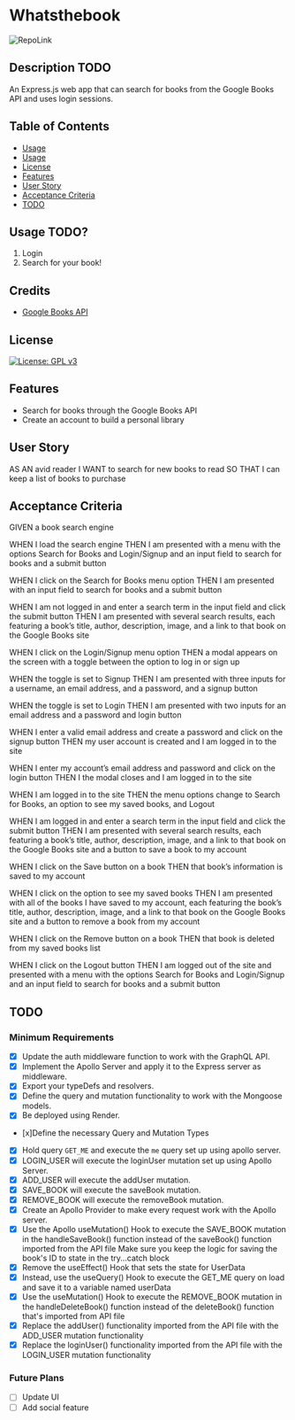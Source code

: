 # Whatsthebook

![RepoLink](https://github.com/lelisiario/Whatsthebook)


## Description TODO

An Express.js web app that can search for books from the Google Books API and uses login sessions.


## Table of Contents

- [Usage](#usage)
- [Usage](#usage)
- [License](#license)
- [Features](#features)
- [User Story](#user-story)
- [Acceptance Criteria](#acceptance-criteria)
- [TODO](#todo)

## Usage TODO?

1. Login
2. Search for your book!

## Credits

- [Google Books API](https://developers.google.com/books)

## License

[![License: GPL v3](https://img.shields.io/badge/License-GPLv3-blue.svg)](https://www.gnu.org/licenses/gpl-3.0)

## Features

- Search for books through the Google Books API
- Create an account to build a personal library

## User Story

AS AN avid reader
I WANT to search for new books to read
SO THAT I can keep a list of books to purchase

## Acceptance Criteria
GIVEN a book search engine

WHEN I load the search engine
THEN I am presented with a menu with the options Search for Books and Login/Signup and an input field to search for books and a submit button

WHEN I click on the Search for Books menu option
THEN I am presented with an input field to search for books and a submit button

WHEN I am not logged in and enter a search term in the input field and click the submit button
THEN I am presented with several search results, each featuring a book’s title, author, description, image, and a link to that book on the Google Books site

WHEN I click on the Login/Signup menu option
THEN a modal appears on the screen with a toggle between the option to log in or sign up

WHEN the toggle is set to Signup
THEN I am presented with three inputs for a username, an email address, and a password, and a signup button

WHEN the toggle is set to Login
THEN I am presented with two inputs for an email address and a password and login button

WHEN I enter a valid email address and create a password and click on the signup button
THEN my user account is created and I am logged in to the site

WHEN I enter my account’s email address and password and click on the login button
THEN I the modal closes and I am logged in to the site

WHEN I am logged in to the site
THEN the menu options change to Search for Books, an option to see my saved books, and Logout

WHEN I am logged in and enter a search term in the input field and click the submit button
THEN I am presented with several search results, each featuring a book’s title, author, description, image, and a link to that book on the Google Books site and a button to save a book to my account

WHEN I click on the Save button on a book
THEN that book’s information is saved to my account

WHEN I click on the option to see my saved books
THEN I am presented with all of the books I have saved to my account, each featuring the book’s title, author, description, image, and a link to that book on the Google Books site and a button to remove a book from my account

WHEN I click on the Remove button on a book
THEN that book is deleted from my saved books list

WHEN I click on the Logout button
THEN I am logged out of the site and presented with a menu with the options Search for Books and Login/Signup and an input field to search for books and a submit button  

## TODO

### Minimum Requirements
- [x] Update the auth middleware function to work with the GraphQL API.
- [x] Implement the Apollo Server and apply it to the Express server as middleware.
- [x] Export your typeDefs and resolvers.
- [x] Define the query and mutation functionality to work with the Mongoose models.
- [x] Be deployed using Render.
- [x]Define the necessary Query and Mutation Types
- [x] Hold query ```GET_ME``` and execute the ```me``` query set up using apollo server.
- [x] LOGIN_USER will execute the loginUser mutation set up using Apollo Server.
- [x] ADD_USER will execute the addUser mutation.
- [x] SAVE_BOOK will execute the saveBook mutation.
- [x] REMOVE_BOOK will execute the removeBook mutation.
- [x] Create an Apollo Provider to make every request work with the Apollo server.
- [x] Use the Apollo useMutation() Hook to execute the SAVE_BOOK mutation in the handleSaveBook() function instead of the saveBook() function imported from the API file
Make sure you keep the logic for saving the book's ID to state in the try...catch block
- [x] Remove the useEffect() Hook that sets the state for UserData
- [x] Instead, use the useQuery() Hook to execute the GET_ME query on load and save it to a variable named userData
- [x] Use the useMutation() Hook to execute the REMOVE_BOOK mutation in the handleDeleteBook() function instead of the deleteBook() function that's imported from API file
- [x] Replace the addUser() functionality imported from the API file with the ADD_USER mutation functionality
- [x] Replace the loginUser() functionality imported from the API file with the LOGIN_USER mutation functionality

### Future Plans
- [ ] Update UI
- [ ] Add social feature